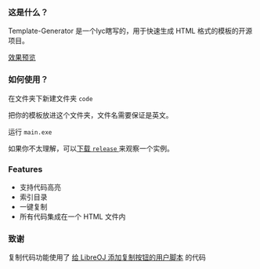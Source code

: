 ### 这是什么？

Template-Generator 是一个lyc瞎写的，用于快速生成 HTML 格式的模板的开源项目。

[效果预览](<https://lycltb.github.io/homepage/source/Templates.html>)

### 如何使用？

在文件夹下新建文件夹 `code`

把你的模板放进这个文件夹，文件名需要保证是英文。

运行 `main.exe`

如果你不太理解，可以[下载 `release` ](<https://github.com/lycLTb/ACM-Template-Generator/releases/download/V1.0/ACM-Template-Generator-Release.zip>)来观察一个实例。

### Features

- 支持代码高亮
- 索引目录
- 一键复制
- 所有代码集成在一个 HTML 文件内

### 致谢

复制代码功能使用了 [给 LibreOJ 添加复制按钮的用户脚本](<https://github.com/woshiluo/syzoj-copy-button>) 的代码
